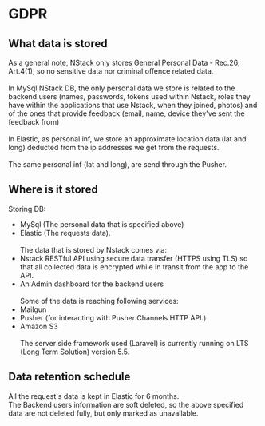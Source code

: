 # GDPR
## What data is stored
As a general note, NStack only stores General Personal Data - Rec.26; Art.4(1), so no sensitive data nor criminal offence related data. <br/><br/>
In MySql NStack DB, the only personal data we store is related to the backend users (names, passwords, tokens used within Nstack, roles they have within the applications that use Nstack, when they joined, photos) and of the ones that provide feedback (email, name, device they've sent the feedback from)<br/><br/>
In Elastic, as personal inf, we store an approximate location data (lat and long) deducted from the ip addresses we get from the requests.<br /><br />The same personal inf (lat and long), are send through the Pusher.
## Where is it stored
Storing DB:
* MySql (The personal data that is specified above)
* Elastic (The requests data).<br/><br/>
The data that is stored by Nstack comes via:
* Nstack RESTful API using secure data transfer (HTTPS using TLS) so that all collected data is encrypted while in transit from the app to the API.
* An Admin dashboard for the backend users <br/><br/>
Some of the data is reaching following services:
* Mailgun
* Pusher (for interacting with Pusher Channels HTTP API.)
* Amazon S3<br/><br/>
The server side framework used (Laravel) is currently running on LTS (Long Term Solution) version 5.5.

## Data retention schedule
All the request's data is kept in Elastic for 6 months. <br/>
The Backend users information are soft deleted, so the above specified data are not deleted fully, but only marked as unavailable.
